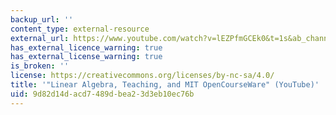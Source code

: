 ```yaml
---
backup_url: ''
content_type: external-resource
external_url: https://www.youtube.com/watch?v=lEZPfmGCEk0&t=1s&ab_channel=LexFridman
has_external_licence_warning: true
has_external_license_warning: true
is_broken: ''
license: https://creativecommons.org/licenses/by-nc-sa/4.0/
title: '"Linear Algebra, Teaching, and MIT OpenCourseWare" (YouTube)'
uid: 9d82d14d-acd7-489d-bea2-3d3eb10ec76b
---
```

